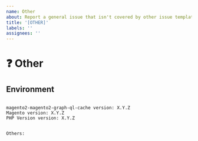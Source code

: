 ```yaml
---
name: Other
about: Report a general issue that isn't covered by other issue templates.
title: '[OTHER]'
labels: ''
assignees: ''
---
```


<!--
PLEASE HELP US PROCESS GITHUB ISSUES FASTER BY PROVIDING THE FOLLOWING INFORMATION.

ISSUES MISSING IMPORTANT INFORMATION MAY BE CLOSED WITHOUT INVESTIGATION.
-->

# :question: Other
<!-- If you're asking a question, have you searched through Github first? -->


## Environment

<pre><code>
magento2-magento2-graph-ql-cache version: X.Y.Z
Magento version: X.Y.Z 
PHP Version version: X.Y.Z 
<!-- Check whether this is still an issue in the most recent magento2-magento2-graph-ql-cache version -->

Others:
<!-- Anything else relevant?  Operating system version, IDE, package manager, HTTP server, ... -->
</code></pre>